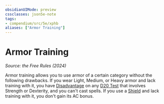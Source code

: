 ```yaml
---
obsidianUIMode: preview
cssclasses: json5e-note
tags:
- compendium/src/5e/xphb
aliases: ["Armor Training"]
---
```

# Armor Training
*Source: the Free Rules (2024)* 

Armor training allows you to use armor of a certain category without the following drawbacks. If you wear Light, Medium, or Heavy armor and lack training with it, you have [Disadvantage](disadvantage-xphb.md) on any [D20 Test](d20-test-xphb.md) that involves Strength or Dexterity, and you can't cast spells. If you use a [Shield](shield-xphb.md) and lack training with it, you don't gain its AC bonus.